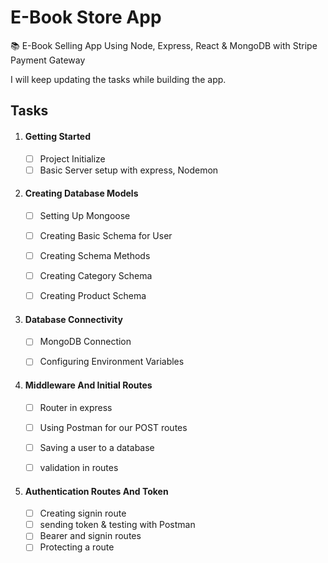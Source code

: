 # E-Book Store App
📚 E-Book Selling App Using Node, Express, React &amp; MongoDB with Stripe Payment Gateway 



I will keep updating the tasks while building the app.

## Tasks

1. #### Getting Started

     - [ ] Project Initialize 
     - [ ] Basic Server setup with express, Nodemon

2. ####  Creating Database Models

   - [ ] Setting Up Mongoose

   - [ ] Creating Basic Schema for User

   - [ ] Creating Schema Methods

   - [ ] Creating Category Schema

   - [ ] Creating Product Schema

3. #### Database Connectivity 

     - [ ] MongoDB Connection

     - [ ] Configuring Environment Variables

          

4. #### Middleware And Initial Routes

     - [ ] Router in express
     - [ ] Using Postman for our POST routes
     - [ ] Saving a user to a database
     - [ ] validation in routes

     

5. #### Authentication Routes And Token

     - [ ] Creating signin route
     - [ ] sending token & testing with Postman
     - [ ] Bearer and signin routes
     - [ ] Protecting a route
